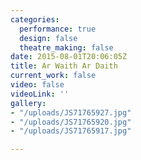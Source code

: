 ```yaml
---
categories:
  performance: true
  design: false
  theatre_making: false
date: 2015-08-01T20:06:05Z
title: Ar Waith Ar Daith
current_work: false
video: false
videoLink: ''
gallery:
- "/uploads/JS71765927.jpg"
- "/uploads/JS71765920.jpg"
- "/uploads/JS71765917.jpg"

---
```

